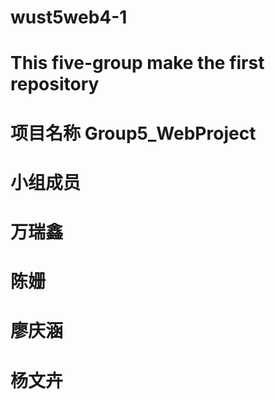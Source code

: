 ﻿# wust5web4-1
# This  five-group make  the first  repository
# 项目名称 Group5_WebProject
# 小组成员
 # 万瑞鑫
 # 陈姗
 # 廖庆涵
 # 杨文卉